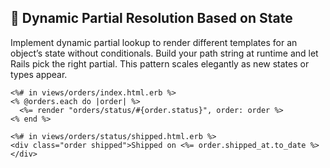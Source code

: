 ## 🔄 Dynamic Partial Resolution Based on State

Implement dynamic partial lookup to render different templates for an object’s state without conditionals. Build your path string at runtime and let Rails pick the right partial. This pattern scales elegantly as new states or types appear.

```erb
<%# in views/orders/index.html.erb %>
<% @orders.each do |order| %>
  <%= render "orders/status/#{order.status}", order: order %>
<% end %>
```

```erb
<%# in views/orders/status/shipped.html.erb %>
<div class="order shipped">Shipped on <%= order.shipped_at.to_date %></div>
```